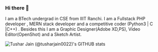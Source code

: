 ### Hi there 👋

<!--
**tusharjain0022/tusharjain0022** is a ✨ _special_ ✨ repository because its `README.md` (this file) appears on your GitHub profile.
I am a BTech undergrad in CSE from IIIT Ranchi. I am a Fullstack PHP developer , MERN stack developer and a competitive coder (python|C|C++) . Besides this I am a Graphic Designer(Adobe XD,PS), Video Editor(OpenShot) and a Sketch Artist.
Here are some ideas to get you started:

- 🔭 I’m currently working on ...
- 🌱 I’m currently learning ...
- 👯 I’m looking to collaborate on ...
- 🤔 I’m looking for help with ...
- 💬 Ask me about ...
- 📫 How to reach me: ...
- 😄 Pronouns: ...
- ⚡ Fun fact: ...
-->
I am a BTech undergrad in CSE from IIIT Ranchi. 
I am a Fullstack PHP developer , MERN stack developer and a competitive coder (Python3 | C |C++) . Besides this I am a Graphic Designer(Adobe XD,PS), Video Editor(OpenShot) and a Sketch Artist.

![Tushar Jain (@tusharjain0022)'s GITHUB stats](https://github-readme-stats.vercel.app/api?username=tusharjain0022&count_private=true)
